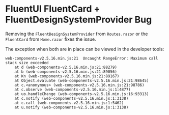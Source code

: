 # FluentUI FluentCard + FluentDesignSystemProvider Bug

Removing the `FluentDesignSystemProvider` from `Routes.razor` or 
the `FluentCard` from `Home.razor` fixes the issue.

The exception when both are in place can be viewed in the developer 
tools: 

```
web-components-v2.5.16.min.js:21  Uncaught RangeError: Maximum call stack size exceeded
    at d (web-components-v2.5.16.min.js:21:88279)
    at b (web-components-v2.5.16.min.js:21:89056)
    at Kn (web-components-v2.5.16.min.js:21:89167)
    at Object.evaluate (web-components-v2.5.16.min.js:21:98645)
    at c.<anonymous> (web-components-v2.5.16.min.js:21:98786)
    at c.observe (web-components-v2.5.16.min.js:1:4877)
    at uo.handleChange (web-components-v2.5.16.min.js:16:93313)
    at c.notify (web-components-v2.5.16.min.js:1:3138)
    at c.call (web-components-v2.5.16.min.js:1:5462)
    at u.notify (web-components-v2.5.16.min.js:1:3138)
```
